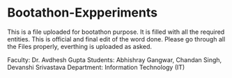 # Bootathon-Expperiments
This is a file uploaded for bootathon purpose. It is filled with all the required entities.
This is official and final edit of the word done.
Please go through all the Files properly, everthing is uploaded as asked.

Faculty: Dr. Avdhesh Gupta
Students: Abhishray Gangwar, Chandan Singh, Devanshi Srivastava
Department: Information Technology (IT)
